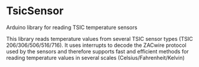 # TsicSensor
Arduino library for reading TSIC temperature sensors

This library reads temperature values from several TSIC sensor types (TSIC 206/306/506/516/716). It uses interrupts to decode the ZACwire protocol used by the sensors and therefore supports fast and efficient methods for reading temperature values in several scales (Celsius/Fahrenheit/Kelvin)
